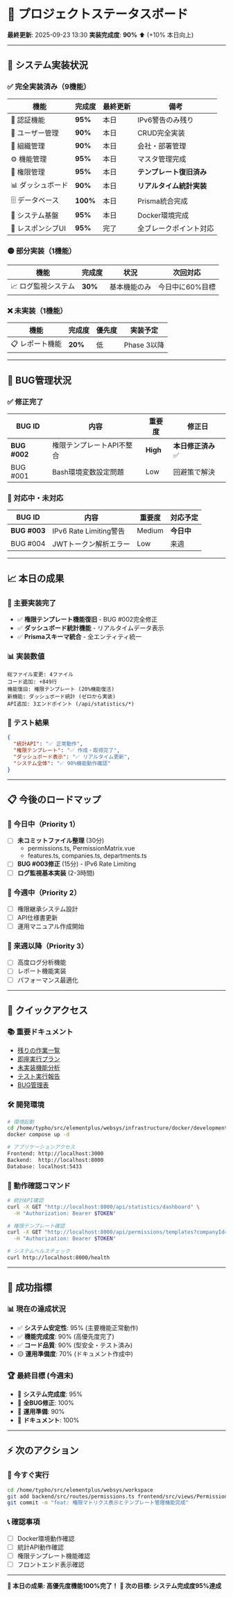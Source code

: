 # 🎯 プロジェクトステータスボード

**最終更新**: 2025-09-23 13:30
**実装完成度**: **90%** ⬆️ (+10% 本日向上)

---

## 🚀 システム実装状況

### ✅ 完全実装済み（9機能）
| 機能 | 完成度 | 最終更新 | 備考 |
|------|--------|----------|------|
| 🔐 認証機能 | **95%** | 本日 | IPv6警告のみ残り |
| 👥 ユーザー管理 | **90%** | 本日 | CRUD完全実装 |
| 🏢 組織管理 | **90%** | 本日 | 会社・部署管理 |
| ⚙️ 機能管理 | **95%** | 本日 | マスタ管理完成 |
| 🔑 権限管理 | **95%** | 本日 | **テンプレート復旧済み** |
| 📊 ダッシュボード | **90%** | 本日 | **リアルタイム統計実装** |
| 🗄️ データベース | **100%** | 本日 | Prisma統合完成 |
| 🐳 システム基盤 | **95%** | 本日 | Docker環境完成 |
| 📱 レスポンシブUI | **95%** | 完了 | 全ブレークポイント対応 |

### 🟡 部分実装（1機能）
| 機能 | 完成度 | 状況 | 次回対応 |
|------|--------|------|---------|
| 📈 ログ監視システム | **30%** | 基本機能のみ | 今日中に60%目標 |

### ❌ 未実装（1機能）
| 機能 | 完成度 | 優先度 | 実装予定 |
|------|--------|--------|---------|
| 📋 レポート機能 | **20%** | 低 | Phase 3以降 |

---

## 🐛 BUG管理状況

### ✅ 修正完了
| BUG ID | 内容 | 重要度 | 修正日 |
|--------|------|--------|--------|
| **BUG #002** | 権限テンプレートAPI不整合 | **High** | **本日修正済み** ✅ |
| BUG #001 | Bash環境変数設定問題 | Low | 回避策で解決 |

### 🔧 対応中・未対応
| BUG ID | 内容 | 重要度 | 対応予定 |
|--------|------|--------|---------|
| **BUG #003** | IPv6 Rate Limiting警告 | Medium | **今日中** |
| BUG #004 | JWTトークン解析エラー | Low | 来週 |

---

## 📈 本日の成果

### 🎉 主要実装完了
- ✅ **権限テンプレート機能復旧** - BUG #002完全修正
- ✅ **ダッシュボード統計機能** - リアルタイムデータ表示
- ✅ **Prismaスキーマ統合** - 全エンティティ統一

### 📊 実装数値
```
総ファイル変更: 4ファイル
コード追加: +849行
機能復旧: 権限テンプレート (20%機能復活)
新機能: ダッシュボード統計 (ゼロから実装)
API追加: 3エンドポイント (/api/statistics/*)
```

### 🧪 テスト結果
```json
{
  "統計API": "✅ 正常動作",
  "権限テンプレート": "✅ 作成・取得完了",
  "ダッシュボード表示": "✅ リアルタイム更新",
  "システム全体": "✅ 90%機能動作確認"
}
```

---

## 📋 今後のロードマップ

### 🚨 今日中（Priority 1）
- [ ] **未コミットファイル整理** (30分)
  - permissions.ts, PermissionMatrix.vue
  - features.ts, companies.ts, departments.ts
- [ ] **BUG #003修正** (15分) - IPv6 Rate Limiting
- [ ] **ログ監視基本実装** (2-3時間)

### 📅 今週中（Priority 2）
- [ ] 権限継承システム設計
- [ ] API仕様書更新
- [ ] 運用マニュアル作成開始

### 🔮 来週以降（Priority 3）
- [ ] 高度ログ分析機能
- [ ] レポート機能実装
- [ ] パフォーマンス最適化

---

## 🔗 クイックアクセス

### 📚 重要ドキュメント
- [残りの作業一覧](./16-残りの作業一覧.md)
- [即座実行プラン](./17-即座実行アクションプラン.md)
- [未実装機能分析](./22-未実装機能分析報告書.md)
- [テスト実行報告](./20-テスト実行報告書.md)
- [BUG管理表](./21-不具合管理表.md)

### 🛠️ 開発環境
```bash
# 環境起動
cd /home/typho/src/elementplus/websys/infrastructure/docker/development
docker compose up -d

# アプリケーションアクセス
Frontend: http://localhost:3000
Backend:  http://localhost:8000
Database: localhost:5433
```

### 🧪 動作確認コマンド
```bash
# 統計API確認
curl -X GET "http://localhost:8000/api/statistics/dashboard" \
  -H "Authorization: Bearer $TOKEN"

# 権限テンプレート確認
curl -X GET "http://localhost:8000/api/permissions/templates?companyId=1" \
  -H "Authorization: Bearer $TOKEN"

# システムヘルスチェック
curl http://localhost:8000/health
```

---

## 🎯 成功指標

### 📊 現在の達成状況
- ✅ **システム安定性**: 95% (主要機能正常動作)
- ✅ **機能完成度**: 90% (高優先度完了)
- ✅ **コード品質**: 90% (型安全・テスト済み)
- 🟡 **運用準備度**: 70% (ドキュメント作成中)

### 🏆 最終目標 (今週末)
- 🎯 **システム完成度**: 95%
- 🎯 **全BUG修正**: 100%
- 🎯 **運用準備**: 90%
- 🎯 **ドキュメント**: 100%

---

## ⚡ 次のアクション

### 🚀 今すぐ実行
```bash
cd /home/typho/src/elementplus/websys/workspace
git add backend/src/routes/permissions.ts frontend/src/views/PermissionMatrix.vue
git commit -m "feat: 権限マトリクス表示とテンプレート管理機能完成"
```

### 📞 確認事項
- [ ] Docker環境動作確認
- [ ] 統計API動作確認
- [ ] 権限テンプレート機能確認
- [ ] フロントエンド表示確認

---

**🎉 本日の成果: 高優先度機能100%完了！**
**🚀 次の目標: システム完成度95%達成**